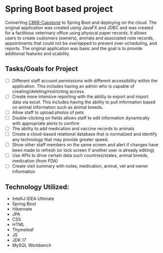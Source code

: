 # Spring Boot based project
Converting [C868-Capstone](https://github.com/mriffey1/C868-Capstone) to Spring Boot and deploying on the cloud. The original
application was created using JavaFX and JDBC and was created for a factitious veterinary office using physical paper records.
It allows users to create customers (owners), animals and associated note records, appointments that could not be overlapped to prevent over-scheduling,
and reports. The original application was basic and the goal is to provide additional features and scability. 

## Tasks/Goals for Project
- [ ] Different staff account permissions with different accessibility within the application. This includes having an admin who is capable of creating/deleting/restricting access. 
- [ ] Create more intensive reporting with the ability to export and import data via excel. This includes having the ability to pull information based on animal information such as animal breeds.
- [ ] Allow staff to upload photos of pets
- [ ] Double-clicking on fields allows staff to edit information dynamically with appropriate alerts to confirm
- [ ] The ability to add medication and vaccine records to animals
- [ ] Create a cloud-based relational database that is normalized and identify any technology that may provide greater speed. 
- [ ] Show other staff members on the same screen and alert if changes have been made to refresh (or lock screen if another user is already editing)
- [ ] Use APIs to drive certain data such countries/states, animal breeds, medication (from FDA)
- [ ] Create visit summary with notes, medication, animal, vet and owner information

## Technology Utilized:
* IntelliJ IDEA Ultimate
* Spring Boot
* Hibernate
* JPA
* CSS
* HTML
* Thymeleaf
* JS
* JDK 17
* MySQL Workbench


